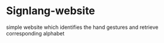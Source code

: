 # Signlang-website
simple website which identifies the hand gestures and retrieve corresponding alphabet
